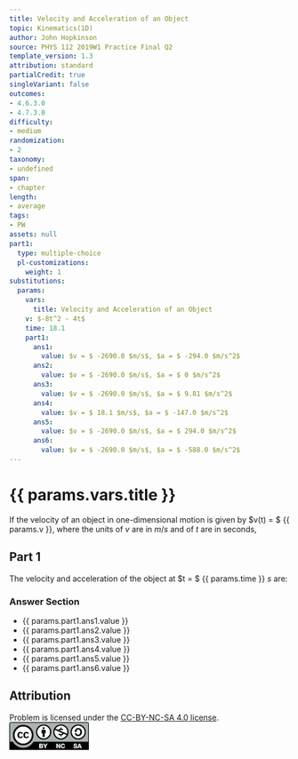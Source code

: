 ```yaml
---
title: Velocity and Acceleration of an Object
topic: Kinematics(1D)
author: John Hopkinson
source: PHYS 112 2019W1 Practice Final Q2
template_version: 1.3
attribution: standard
partialCredit: true
singleVariant: false
outcomes:
- 4.6.3.0
- 4.7.3.0
difficulty:
- medium
randomization:
- 2
taxonomy:
- undefined
span:
- chapter
length:
- average
tags:
- PW
assets: null
part1:
  type: multiple-choice
  pl-customizations:
    weight: 1
substitutions:
  params:
    vars:
      title: Velocity and Acceleration of an Object
    v: $-8t^2 - 4t$
    time: 18.1
    part1:
      ans1:
        value: $v = $ -2690.0 $m/s$, $a = $ -294.0 $m/s^2$
      ans2:
        value: $v = $ -2690.0 $m/s$, $a = $ 0 $m/s^2$
      ans3:
        value: $v = $ -2690.0 $m/s$, $a = $ 9.81 $m/s^2$
      ans4:
        value: $v = $ 18.1 $m/s$, $a = $ -147.0 $m/s^2$
      ans5:
        value: $v = $ -2690.0 $m/s$, $a = $ 294.0 $m/s^2$
      ans6:
        value: $v = $ -2690.0 $m/s$, $a = $ -588.0 $m/s^2$
---
```

# {{ params.vars.title }}
If the velocity of an object in one-dimensional motion is given by $v(t) = $ {{ params.v }}, where the units of $v$ are in $m/s$ and of $t$ are in seconds,

## Part 1

The velocity and acceleration of the object at $t = $ {{ params.time }} $s$ are:

### Answer Section

- {{ params.part1.ans1.value }}
- {{ params.part1.ans2.value }}
- {{ params.part1.ans3.value }}
- {{ params.part1.ans4.value }}
- {{ params.part1.ans5.value }}
- {{ params.part1.ans6.value }}

## Attribution

Problem is licensed under the [CC-BY-NC-SA 4.0 license](https://creativecommons.org/licenses/by-nc-sa/4.0/).<br> ![The Creative Commons 4.0 license requiring attribution-BY, non-commercial-NC, and share-alike-SA license.](https://raw.githubusercontent.com/firasm/bits/master/by-nc-sa.png)